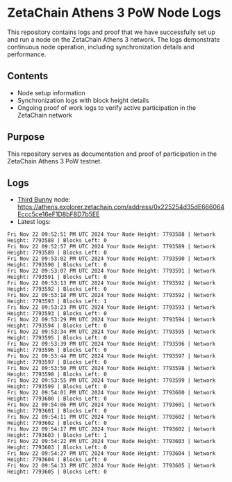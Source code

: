 # ZetaChain Athens 3 PoW Node Logs
This repository contains logs and proof that we have successfully set up and run a node on the ZetaChain Athens 3 network. The logs demonstrate continuous node operation, including synchronization details and performance.

## Contents
- Node setup information
- Synchronization logs with block height details
- Ongoing proof of work logs to verify active participation in the ZetaChain network

## Purpose
This repository serves as documentation and proof of participation in the ZetaChain Athens 3 PoW testnet.

## Logs

- [Third Bunny](https://thirdbunny.xyz/) node: https://athens.explorer.zetachain.com/address/0x225254d35dE666064Eccc5ce16eF1D8bF8D7b5EE
- Latest logs:
```
Fri Nov 22 09:52:51 PM UTC 2024 Your Node Height: 7793588 | Network Height: 7793588 | Blocks Left: 0
Fri Nov 22 09:52:57 PM UTC 2024 Your Node Height: 7793589 | Network Height: 7793589 | Blocks Left: 0
Fri Nov 22 09:53:02 PM UTC 2024 Your Node Height: 7793590 | Network Height: 7793590 | Blocks Left: 0
Fri Nov 22 09:53:07 PM UTC 2024 Your Node Height: 7793591 | Network Height: 7793591 | Blocks Left: 0
Fri Nov 22 09:53:13 PM UTC 2024 Your Node Height: 7793592 | Network Height: 7793592 | Blocks Left: 0
Fri Nov 22 09:53:18 PM UTC 2024 Your Node Height: 7793592 | Network Height: 7793593 | Blocks Left: 1
Fri Nov 22 09:53:23 PM UTC 2024 Your Node Height: 7793593 | Network Height: 7793593 | Blocks Left: 0
Fri Nov 22 09:53:29 PM UTC 2024 Your Node Height: 7793594 | Network Height: 7793594 | Blocks Left: 0
Fri Nov 22 09:53:34 PM UTC 2024 Your Node Height: 7793595 | Network Height: 7793595 | Blocks Left: 0
Fri Nov 22 09:53:39 PM UTC 2024 Your Node Height: 7793596 | Network Height: 7793596 | Blocks Left: 0
Fri Nov 22 09:53:44 PM UTC 2024 Your Node Height: 7793597 | Network Height: 7793597 | Blocks Left: 0
Fri Nov 22 09:53:50 PM UTC 2024 Your Node Height: 7793598 | Network Height: 7793598 | Blocks Left: 0
Fri Nov 22 09:53:55 PM UTC 2024 Your Node Height: 7793599 | Network Height: 7793599 | Blocks Left: 0
Fri Nov 22 09:54:01 PM UTC 2024 Your Node Height: 7793600 | Network Height: 7793600 | Blocks Left: 0
Fri Nov 22 09:54:06 PM UTC 2024 Your Node Height: 7793601 | Network Height: 7793601 | Blocks Left: 0
Fri Nov 22 09:54:11 PM UTC 2024 Your Node Height: 7793602 | Network Height: 7793602 | Blocks Left: 0
Fri Nov 22 09:54:17 PM UTC 2024 Your Node Height: 7793602 | Network Height: 7793603 | Blocks Left: 1
Fri Nov 22 09:54:22 PM UTC 2024 Your Node Height: 7793603 | Network Height: 7793603 | Blocks Left: 0
Fri Nov 22 09:54:27 PM UTC 2024 Your Node Height: 7793604 | Network Height: 7793604 | Blocks Left: 0
Fri Nov 22 09:54:33 PM UTC 2024 Your Node Height: 7793605 | Network Height: 7793605 | Blocks Left: 0
```
